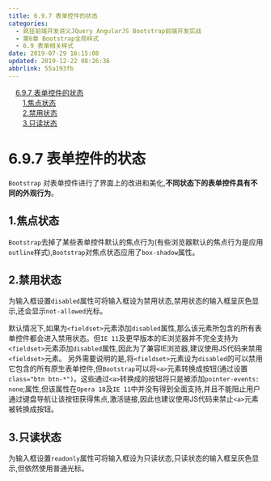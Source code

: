 ```yaml
---
title: 6.9.7 表单控件的状态
categories: 
  - 疯狂前端开发讲义JQuery AngularJS Bootstrap前端开发实战
  - 第6章 Bootstrap全局样式
  - 6.9 表单相关样式
date: 2019-07-29 16:15:08
updated: 2019-12-22 08:26:36
abbrlink: 55a193fb
---
```

<div id='my_toc'><a href="/JavaReadingNotes/55a193fb/#6-9-7-表单控件的状态" class="header_1">6.9.7 表单控件的状态</a><br><a href="/JavaReadingNotes/55a193fb/#1-焦点状态" class="header_2">1.焦点状态</a><br><a href="/JavaReadingNotes/55a193fb/#2-禁用状态" class="header_2">2.禁用状态</a><br><a href="/JavaReadingNotes/55a193fb/#3-只读状态" class="header_2">3.只读状态</a><br></div>
<style>.header_1{margin-left: 1em;}.header_2{margin-left: 2em;}.header_3{margin-left: 3em;}.header_4{margin-left: 4em;}.header_5{margin-left: 5em;}.header_6{margin-left: 6em;}</style>
<!--more-->
<script>if (navigator.platform.search('arm')==-1){document.getElementById('my_toc').style.display = 'none';}var e,p = document.getElementsByTagName('p');while (p.length>0) {e = p[0];e.parentElement.removeChild(e);}</script>

<!--end-->
<!--SSTStart-->
# 6.9.7 表单控件的状态 #
`Bootstrap` 对表单控件进行了界面上的改进和美化,**不同状态下的表单控件具有不同的外观行为**。
## 1.焦点状态 ##
`Bootstrap`去掉了某些表单控件默认的焦点行为(有些浏览器默认的焦点行为是应用`outline`样式),`Bootstrap`对焦点状态应用了`box-shadow`属性。
## 2.禁用状态 ##
为输入框设置`disabled`属性可将输入框设为禁用状态,禁用状态的输入框呈灰色显示,还会显示`not-allowed`光标。

默认情况下,如果为`<fieldset>`元素添加`disabled`属性,那么该元素所包含的所有表单控件都会进入禁用状态。但`IE 11`及更早版本的IE浏览器并不完全支持为`<fieldset>`元素添加`disabled`属性,因此为了兼容IE浏览器,建议使用JS代码来禁用`<fieldset>`元素。
另外需要说明的是,将`<fieldset>`元素设为`disabled`的可以禁用它包含的所有原生表单控件,但`Bootstrap`可以将`<a>`元素转换成按钮(通过设置`class="btn btn-*")`。这些通过`<a>`转换成的按钮将只是被添加`pointer-events: none`;属性,但该属性在`Opera 18`及`IE 11`中并没有得到全面支持,并且不能阻止用户通过键盘导航让该按钮获得焦点,激活链接,因此也建议使用JS代码来禁止`<a>`元素被转换成按钮。
## 3.只读状态 ##
为输入框设置`readonly`属性可将输入框设为只读状态,只读状态的输入框呈灰色显示,但依然使用普通光标。
<!--SSTStop-->

